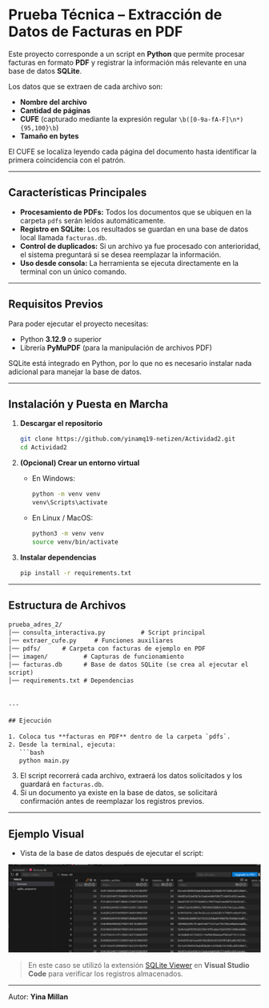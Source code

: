 # Prueba Técnica – Extracción de Datos de Facturas en PDF

Este proyecto corresponde a un script en **Python** que permite procesar facturas en formato **PDF** y registrar la información más relevante en una base de datos **SQLite**.  

Los datos que se extraen de cada archivo son:  
- **Nombre del archivo**  
- **Cantidad de páginas**  
- **CUFE** (capturado mediante la expresión regular `\b([0-9a-fA-F]\n*){95,100}\b`)  
- **Tamaño en bytes**  

El CUFE se localiza leyendo cada página del documento hasta identificar la primera coincidencia con el patrón.

---

## Características Principales

- **Procesamiento de PDFs:** Todos los documentos que se ubiquen en la carpeta `pdfs` serán leídos automáticamente.  
- **Registro en SQLite:** Los resultados se guardan en una base de datos local llamada `facturas.db`.  
- **Control de duplicados:** Si un archivo ya fue procesado con anterioridad, el sistema preguntará si se desea reemplazar la información.  
- **Uso desde consola:** La herramienta se ejecuta directamente en la terminal con un único comando.  

---

## Requisitos Previos

Para poder ejecutar el proyecto necesitas:  

- Python **3.12.9** o superior  
- Librería **PyMuPDF** (para la manipulación de archivos PDF)  

SQLite está integrado en Python, por lo que no es necesario instalar nada adicional para manejar la base de datos.

---

## Instalación y Puesta en Marcha

1. **Descargar el repositorio**  
   ```bash
   git clone https://github.com/yinamq19-netizen/Actividad2.git
   cd Actividad2
   ```

2. **(Opcional) Crear un entorno virtual**  
   - En Windows:  
     ```bash
     python -m venv venv
     venv\Scripts\activate
     ```
   - En Linux / MacOS:  
     ```bash
     python3 -m venv venv
     source venv/bin/activate
     ```

3. **Instalar dependencias**  
   ```bash
   pip install -r requirements.txt
   ```

---

## Estructura de Archivos

```
prueba_adres_2/
│── consulta_interactiva.py          # Script principal
│── extraer_cufe.py     # Funciones auxiliares
│── pdfs/      # Carpeta con facturas de ejemplo en PDF
│── imagen/          # Capturas de funcionamiento
│── facturas.db      # Base de datos SQLite (se crea al ejecutar el script)
│── requirements.txt # Dependencias


---

## Ejecución

1. Coloca tus **facturas en PDF** dentro de la carpeta `pdfs`.  
2. Desde la terminal, ejecuta:  
   ```bash
   python main.py
   ```  
3. El script recorrerá cada archivo, extraerá los datos solicitados y los guardará en `facturas.db`.  
4. Si un documento ya existe en la base de datos, se solicitará confirmación antes de reemplazar los registros previos.  

---

## Ejemplo Visual

- Vista de la base de datos después de ejecutar el script:

![DB](imagen/img1.png)

> En este caso se utilizó la extensión [SQLite Viewer](https://marketplace.visualstudio.com/items?itemName=qwtel.sqlite-viewer) en **Visual Studio Code** para verificar los registros almacenados.

---

Autor: **Yina Millan**  

